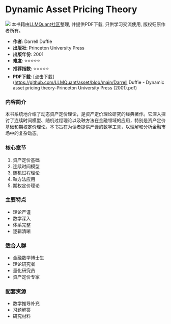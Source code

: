 # Dynamic Asset Pricing Theory

![](https://fastly.jsdelivr.net/gh/bucketio/img3@main/2024/09/04/1725464231869-e0b2f727-2a0f-4270-bf6c-31ddc350426a.gif)
本书籍由[LLMQuant社区](https://llmquant.com/)整理, 并提供PDF下载, 只供学习交流使用, 版权归原作者所有。

- **作者**: Darrell Duffie
- **出版社**: Princeton University Press
- **出版年份**: 2001
- **难度**: ⭐⭐⭐⭐⭐
- **推荐指数**: ⭐⭐⭐⭐⭐
- **PDF下载**: [点击下载](https://github.com/LLMQuant/asset/blob/main/Darrell Duffie - Dynamic asset pricing theory-Princeton University Press (2001).pdf)

### 内容简介

本书系统地介绍了动态资产定价理论，是资产定价理论研究的经典著作。它深入探讨了连续时间模型、随机过程理论以及鞅方法在金融领域的应用，特别是资产定价基础和期权定价理论。本书旨在为读者提供严谨的数学工具，以理解和分析金融市场中的复杂动态。

### 核心章节

1. 资产定价基础
2. 连续时间模型
3. 随机过程理论
4. 鞅方法应用
5. 期权定价理论

### 主要特点

- 理论严谨
- 数学深入
- 体系完整
- 逻辑清晰

### 适合人群

- 金融数学博士生
- 理论研究者
- 量化研究员
- 资产定价专家

### 配套资源

- 数学推导补充
- 习题解答
- 研究材料